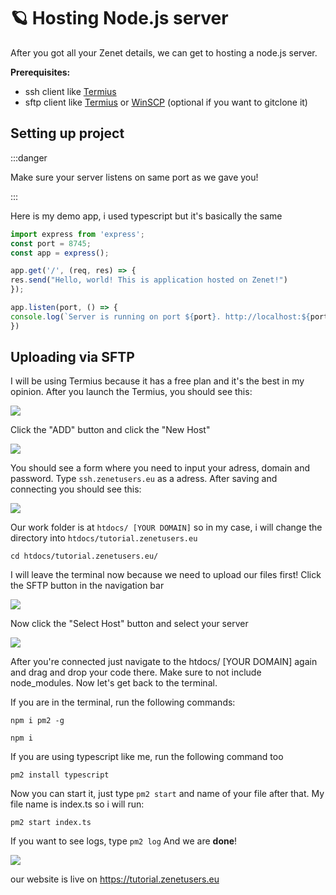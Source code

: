 # 🪐 Hosting Node.js server

After you got all your Zenet details, we can get to hosting a node.js server.

**Prerequisites:**
- ssh client like [Termius](https://termius.com/ "Termius")
- sftp client like [Termius](https://termius.com/ "Termius") or [WinSCP](https://winscp.net/eng/download.php "WinSCP") (optional if you want to gitclone it)

## Setting up project

:::danger

Make sure your server listens on same port as we gave you!

:::

Here is my demo app, i used typescript but it's basically the same
```ts title="index.ts"
import express from 'express';
const port = 8745;
const app = express();

app.get('/', (req, res) => {
res.send("Hello, world! This is application hosted on Zenet!")
});

app.listen(port, () => {
console.log(`Server is running on port ${port}. http://localhost:${port}`);
})
```

## Uploading via SFTP
I will be using Termius because it has a free plan and it's the best in my opinion.
After you launch the Termius, you should see this:

![](https://cdn.p33t.net/TWIJNWNNJH.png)

Click the "ADD" button and click the "New Host"

![](https://cdn.p33t.net/BGZBCPSHDT.png)

You should see a form where you need to input your adress, domain and password. Type `ssh.zenetusers.eu` as a adress. After saving and connecting you should see this:

![](https://cdn.p33t.net/TMFWFJUJJQ.png)

Our work folder is at `htdocs/ [YOUR DOMAIN]` so in my case, i will change the directory into `htdocs/tutorial.zenetusers.eu`


```
cd htdocs/tutorial.zenetusers.eu/
```
I will leave the terminal now because we need to upload our files first! 
Click the SFTP button in the navigation bar

![](https://cdn.p33t.net/MDGMYTODZP.png)

Now click the "Select Host" button and select your server

![](https://cdn.p33t.net/TDTSCZJAKG.png)

After you're connected just navigate to the htdocs/ [YOUR DOMAIN] again and drag and drop your code there. Make sure to not include node_modules. Now let's get back to the terminal.

If you are in the terminal, run the following commands:
```
npm i pm2 -g
```
```
npm i
```
If you are using typescript like me, run the following command too
```
pm2 install typescript
```

Now you can start it, just type `pm2 start` and name of your file after that. My file name is index.ts so i will run:
```
pm2 start index.ts
```
If you want to see logs, type `pm2 log`
And we are **done**!

![](https://cdn.p33t.net/KOLIDWJDFO.png) 

our website is live on https://tutorial.zenetusers.eu
